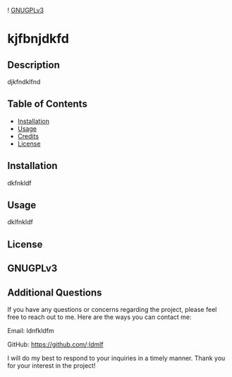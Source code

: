 
! [GNUGPLv3](https://img.shields.io/static/v1?label=License&message=GNUGPLv3&color=green)
# kjfbnjdkfd

## Description
djkfndklfnd

## Table of Contents

- [Installation](#installation) 
- [Usage](#usage)
- [Credits](#credits)
- [License](#license)

## Installation

dkfnkldf
## Usage

dklfnkldf


## License

GNUGPLv3
---

## Additional Questions

If you have any questions or concerns regarding the project, please feel free to reach out to me. Here are the ways you can contact me:

Email: ldnfkldfm

GitHub: https://github.com/;ldmlf

I will do my best to respond to your inquiries in a timely manner. Thank you for your interest in the project!

